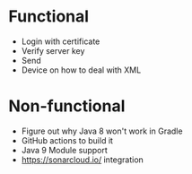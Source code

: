 Functional
==========
* Login with certificate
* Verify server key
* Send <hello>
* Device on how to deal with XML

Non-functional
==============
* Figure out why Java 8 won't work in Gradle
* GitHub actions to build it
* Java 9 Module support
* https://sonarcloud.io/ integration